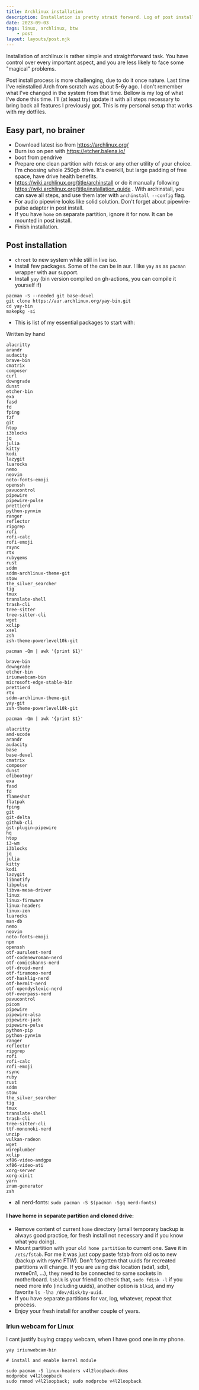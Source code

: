 ```yaml
---
title: Archlinux installation
description: Installation is pretty strait forward. Log of post installation steps.
date: 2023-09-03
tags: linux, archlinux, btw
    - post
layout: layouts/post.njk
---
```


Installation of archlinux is rather simple and straightforward task. You have control over every important aspect, and you are less likely to face some "magical" problems.

Post install process is more challenging, due to do it once nature. Last time I've reinstalled Arch from scratch was about 5-6y ago. I don't remember what I've changed in the system from that time. Bellow is my log of what I've done this time. I'll (at least try) update it with all steps necessary to bring back all features I previously got. This is my personal setup that works with my dotfiles.

## Easy part, no brainer
* Download latest iso from https://archlinux.org/
* Burn iso on pen with https://etcher.balena.io/
* boot from pendrive
* Prepare one clean partition with `fdisk` or any other utility of your choice. I'm choosing whole 250gb drive. It's overkill, but large padding of free space, have drive health benefits.
* https://wiki.archlinux.org/title/archinstall or do it manually following https://wiki.archlinux.org/title/installation_guide . With archinstall, you can save all steps, and use them later with `archinstall --config` flag.
* For audio pipewire looks like solid solution. Don't forget about pipewire-pulse adapter in post install.
* If you have `home` on separate partition, ignore it for now. It can be mounted in post install.
* Finish installation.

## Post installation
* `chroot` to new system while still in live iso.
* Install few packages. Some of the can be in aur. I like `yay` as as `pacman` wrapper with aur support.
* Install `yay` (bin version compiled on gh-actions, you can compile it yourself if)
```
pacman -S --needed git base-devel
git clone https://aur.archlinux.org/yay-bin.git
cd yay-bin
makepkg -si
```

* This is list of my essential packages to start with:

Written by hand
```
alacritty
arandr
audacity
brave-bin
cmatrix
composer
curl
downgrade
dunst
etcher-bin
exa
fasd
fd
fping
fzf
git
htop
i3blocks
jq
julia
kitty
kodi
lazygit
luarocks
nemo
neovim
noto-fonts-emoji
openssh
pavucontrol
pipewire
pipewire-pulse
prettierd
python-pynvim
ranger
reflector
ripgrep
rofi
rofi-calc
rofi-emoji
rsync
rtx
rubygems
rust
sddm
sddm-archlinux-theme-git
stow
the_silver_searcher
tig
tmux
translate-shell
trash-cli
tree-sitter
tree-sitter-cli
wget
xclip
xsel
zsh
zsh-theme-powerlevel10k-git
```



`pacman -Qm | awk '{print $1}'`

```
brave-bin
downgrade
etcher-bin
iriunwebcam-bin
microsoft-edge-stable-bin
prettierd
rtx
sddm-archlinux-theme-git
yay-git
zsh-theme-powerlevel10k-git
```

`pacman -Qm | awk '{print $1}'`

```
alacritty
amd-ucode
arandr
audacity
base
base-devel
cmatrix
composer
dunst
efibootmgr
exa
fasd
fd
flameshot
flatpak
fping
git
git-delta
github-cli
gst-plugin-pipewire
hq
htop
i3-wm
i3blocks
jq
julia
kitty
kodi
lazygit
libnotify
libpulse
libva-mesa-driver
linux
linux-firmware
linux-headers
linux-zen
luarocks
man-db
nemo
neovim
noto-fonts-emoji
npm
openssh
otf-aurulent-nerd
otf-codenewroman-nerd
otf-comicshanns-nerd
otf-droid-nerd
otf-firamono-nerd
otf-hasklig-nerd
otf-hermit-nerd
otf-opendyslexic-nerd
otf-overpass-nerd
pavucontrol
picom
pipewire
pipewire-alsa
pipewire-jack
pipewire-pulse
python-pip
python-pynvim
ranger
reflector
ripgrep
rofi
rofi-calc
rofi-emoji
rsync
ruby
rust
sddm
stow
the_silver_searcher
tig
tmux
translate-shell
trash-cli
tree-sitter-cli
ttf-mononoki-nerd
unzip
vulkan-radeon
wget
wireplumber
xclip
xf86-video-amdgpu
xf86-video-ati
xorg-server
xorg-xinit
yarn
zram-generator
zsh
```

* all nerd-fonts:
`sudo pacman -S $(pacman -Sgq nerd-fonts)`

#### I have home in separate partition and cloned drive:
* Remove content of current `home` directory (small temporary backup is always good practice, for fresh install not necessary and if you know what you doing).
* Mount partition with your `old home partition` to current one. Save it in `/ets/fstab`. For me it was just copy paste fstab from old os to new (backup with rsync FTW). Don't forgotten that uuids for recreated partitions will change. If you are using disk location (sda1, sdb1, nvme0n1, ...), they need to be connected to same sockets in motherboard. `lsblk` is your friend to check that, `sudo fdisk -l` if you need more info (including uuids), another option is `blkid`, and my favorite `ls -lha /dev/disk/by-uuid`.
* If you have separate partitions for var, log, whatever, repeat that process.
* Enjoy your fresh install for another couple of years.

### Iriun webcam for Linux
I cant justify buying crappy webcam, when I have good one in my phone.
```
yay iriunwebcam-bin

# install and enable kernel module

sudo pacman -S linux-headers v4l2loopback-dkms
modprobe v4l2loopback
sudo rmmod v4l2loopback; sudo modprobe v4l2loopback
```

